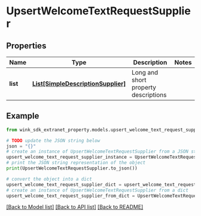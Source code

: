 # UpsertWelcomeTextRequestSupplier


## Properties

Name | Type | Description | Notes
------------ | ------------- | ------------- | -------------
**list** | [**List[SimpleDescriptionSupplier]**](SimpleDescriptionSupplier.md) | Long and short property descriptions | 

## Example

```python
from wink_sdk_extranet_property.models.upsert_welcome_text_request_supplier import UpsertWelcomeTextRequestSupplier

# TODO update the JSON string below
json = "{}"
# create an instance of UpsertWelcomeTextRequestSupplier from a JSON string
upsert_welcome_text_request_supplier_instance = UpsertWelcomeTextRequestSupplier.from_json(json)
# print the JSON string representation of the object
print(UpsertWelcomeTextRequestSupplier.to_json())

# convert the object into a dict
upsert_welcome_text_request_supplier_dict = upsert_welcome_text_request_supplier_instance.to_dict()
# create an instance of UpsertWelcomeTextRequestSupplier from a dict
upsert_welcome_text_request_supplier_from_dict = UpsertWelcomeTextRequestSupplier.from_dict(upsert_welcome_text_request_supplier_dict)
```
[[Back to Model list]](../README.md#documentation-for-models) [[Back to API list]](../README.md#documentation-for-api-endpoints) [[Back to README]](../README.md)


